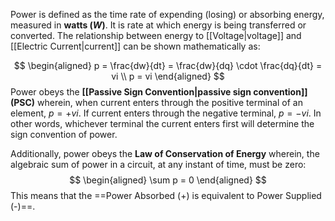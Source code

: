 Power is defined as the time rate of expending (losing) or absorbing energy, measured in **watts ($W$)**. It is rate at which energy is being transferred or converted. The relationship between energy to [[Voltage|voltage]] and [[Electric Current|current]] can be shown mathematically as:

$$
\begin{aligned}
p = \frac{dw}{dt} = \frac{dw}{dq} \cdot \frac{dq}{dt} =  vi \\ 
p = vi
\end{aligned}
$$
Power obeys the **[[Passive Sign Convention|passive sign convention]] (PSC)** wherein, when current enters through the positive terminal of an element, $p = +vi$. If current enters through the negative terminal, $p = -vi$. In other words, whichever terminal the current enters first will determine the sign convention of power.

Additionally, power obeys the **Law of Conservation of Energy** wherein, the algebraic sum of power in a circuit, at any instant of time, must be zero:
$$
\begin{aligned}
\sum p = 0
\end{aligned}
$$
This means that the ==Power Absorbed (+) is equivalent to Power Supplied (-)==. 

